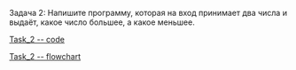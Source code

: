 Задача 2: Напишите программу, которая на вход принимает два числа и выдаёт, какое число большее, а какое меньшее.

[Task_2 -- code](Program.cs)  

[Task_2 -- flowchart](flowchart.drawio.png)